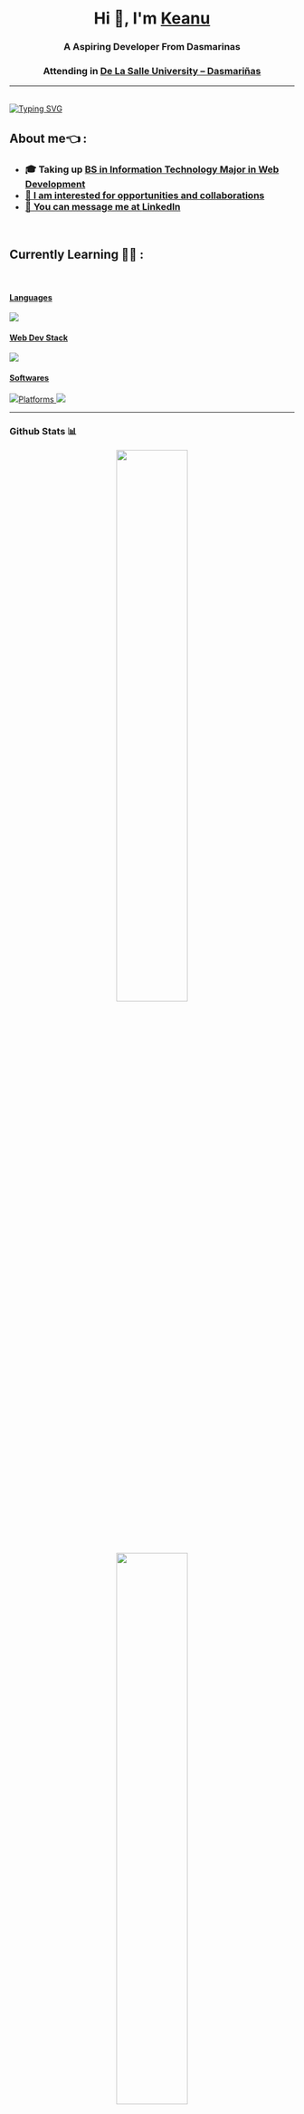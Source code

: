 <h1 align="center">Hi 👋, I'm <a href="https://github.com/Keonbe" target="blank">
Keanu</a></h1>

<h3 align="center">A Aspiring Developer From Dasmarinas</h3>
<h3 align="center">Attending in <a href="https://www.dlsud.edu.ph/">De La Salle University – Dasmariñas</h3>

<hr> 
</br>
<a href="https://git.io/typing-svg"><img src="https://readme-typing-svg.demolab.com?font=Fira+Code&size=25&pause=1000&color=CDD6F4&background=1E1E2E00&vCenter=true&width=435&lines=3rd+year+IT+student;Learning+Web+Development;Open+to+Internships" alt="Typing SVG" /></a>

## About me👈 :
<h3>
  <ul>
    <li> 🎓 Taking up <a href="https://www.dlsud.edu.ph/programs/cics/bsit.htm">BS in Information Technology Major in Web Development
    <li> 🙋 I am interested for opportunities and collaborations
    <li> 📣 You can message me at <a href="https://www.linkedin.com/in/keanu-bembo-bb2328338/">LinkedIn</a>
    <!-- <li> 📣 You can message me at <a href="keanuonealbembo@gmail.com">keanu.bembo@gmail.com</a> -->
</h3>

</br>

## Currently Learning 🧑‍💻 :
</br> 
<p align="center">
  <a href="https://skillicons.dev">
    <h4>Languages</h4>
    <img src="https://skillicons.dev/icons?i=java,cs,python,bash&theme=dark &perline=3" />
    <h4>Web Dev Stack</h4>
    <img src="https://skillicons.dev/icons?i=cs,dotnet,html,css,js,php,mysql&theme=dark &perline=3" />
    <h4>Softwares</h4>
     <img src="https://skillicons.dev/icons?i=vscode,visualstudio,idea,figma,git,github,neovim,latex&theme=dark"
    <h4>Platforms</h4>
     <img src="https://skillicons.dev/icons?i=windows,linux,arch,ubuntu&theme=dark &perline=3" />
    <!--<img src="https://skillicons.dev/icons?i=aws,gcp,azure,react,vue,flutter&perline=3&theme=dark" /> -->
  </a>
</p>
<!-- <img src="https://raw.githubusercontent.com/marwin1991/profile-technology-icons/refs/heads/main/icons/git.png"/> -->
<!--I just learned how to use PREVIEW and EDIT TAB on top left-->
<hr>

<h3>Github Stats 📊</h3>

<div align="center">
  <p>
    <img height="50%" width="auto" src="https://github-readme-stats.vercel.app/api?username=Keonbe&theme=default&show_icons=true&hide_border=true&count_private=true">
    <img height="50%" width="auto" src="https://github-readme-streak-stats.herokuapp.com/?user=Keonbe&theme=default&hide_border=true">
    <img height="100%" width="auto" src="https://github-readme-stats.vercel.app/api/top-langs/?username=Keonbe&theme=default&show_icons=true&hide_border=true&layout=compact">
  </p>
</div>


</br>

<!---
<h3>
Connect
</h3>
Linkedin, fb any socmed really
--->


<!---
Tarkkailija/Tarkkailija is a ✨ special ✨ repository because its `README.md` (this file) appears on your GitHub profile.
You can click the Preview link to take a look at your changes.
--->
